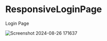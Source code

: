 # ResponsiveLoginPage
Login Page


![Screenshot 2024-08-26 171637](https://github.com/user-attachments/assets/ce870867-bce3-4bc9-bd44-c96d0f6812cf)
